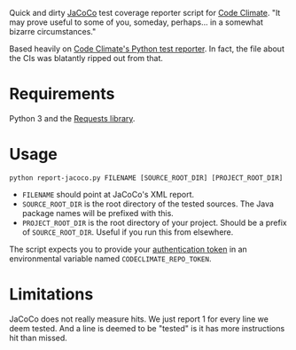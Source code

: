 Quick and dirty [JaCoCo](http://www.eclemma.org/jacoco/) test coverage reporter script for [Code Climate](https://codeclimate.com). "It may prove useful to some of you, someday, perhaps... in a somewhat bizarre circumstances."

Based heavily on [Code Climate's Python test reporter](https://github.com/codeclimate/python-test-reporter). In fact, the file about the CIs was blatantly ripped out from that.

# Requirements

Python 3 and the [Requests library](http://docs.python-requests.org/en/master/).

# Usage

`python report-jacoco.py FILENAME [SOURCE_ROOT_DIR] [PROJECT_ROOT_DIR]`

- `FILENAME` should point at JaCoCo's XML report.
- `SOURCE_ROOT_DIR` is the root directory of the tested sources. The Java package names will be prefixed with this.
- `PROJECT_ROOT_DIR` is the root directory of your project. Should be a prefix of `SOURCE_ROOT_DIR`. Useful if you run this from elsewhere.

The script expects you to provide your [authentication token]() in an environmental variable named `CODECLIMATE_REPO_TOKEN`.

# Limitations

JaCoCo does not really measure hits. We just report 1 for every line we deem tested. And a line is deemed to be "tested" is it has more instructions hit than missed.

